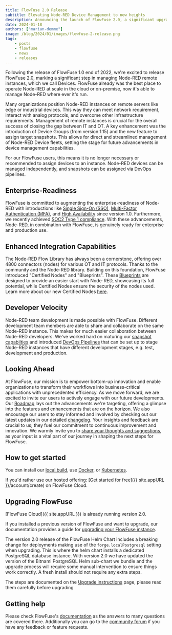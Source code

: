 ```yaml
---
title: FlowFuse 2.0 Release
subtitle: Elevating Node-RED Device Management to new heights
description: Announcing the launch of FlowFuse 2.0, a significant upgrade in managing Node-RED remote instances.
date: 2024-01-18
authors: ["marian-demme"]
image: /blog/2024/01/images/flowfuse-2-release.png
tags:
    - posts
    - flowfuse
    - news
    - releases
---
```


Following the release of FlowFuse 1.0 end of 2022, we're excited to release FlowFuse 2.0, marking a significant step in managing Node-RED remote instances, which we call Devices. FlowFuse already was the best place to operate Node-RED at scale in the cloud or on-premise, now it's able to manage Node-RED where ever it's run.
 
<!--more-->


Many organizations position Node-RED instances on remote servers like edge or industrial devices. This way they can meet network requirement, interact with analog protocols, and overcome other infrastructure requirements. Management of remote instances is crucial for the overall success of closing the gap between IT and OT. A key enhancement was the introduction of Device Groups (from version 1.15) and the new feature to assign target snapshots. This allows for direct and streamlined management of Node-RED Device fleets, setting the stage for future advancements in device management capabilities.

For our FlowFuse users, this means it is no longer necessary or recommended to assign devices to an instance. Node-RED devices can be managed independently, and snapshots can be assigned via DevOps pipelines.

## Enterprise-Readiness

FlowFuse is committed to augmenting the enterprise-readiness of Node-RED with introductions like [Single Sign-On (SSO)](/docs/admin/sso/), [Multi-Factor Authentication (MFA)](/docs/user/user-settings/#two-factor-authentication), and [High Availability](/docs/user/high-availability/) since version 1.0. Furthermore, we recently achieved [SOC2 Type 1 compliance](/blog/2024/01/soc2/). With these advancements, Node-RED, in combination with FlowFuse, is genuinely ready for enterprise and production use.

## Enhanced Integration Capabilities

The Node-RED Flow Library has always been a cornerstone, offering over 4800 connectors (nodes) for various OT and IT protocols. Thanks to the community and the Node-RED library. Building on this foundation, FlowFuse introduced "Certified Nodes" and "Blueprints". These [Blueprints](/blog/2023/10/blueprints/) are designed to provide an easier start with Node-RED, showcasing its full potential, while Certified Nodes ensure the security of the nodes used. Learn more about our new Certified Nodes [here](/blog/2023/10/certified-nodes/).

## Developer Velocity

Node-RED team development is made possible with FlowFuse. Different development team members are able to share and collaborate on the same Node-RED instance. This makes for much easier collaboration between Node-RED developers. We've worked hard on maturing our [snapshot capabilties](/docs/user/snapshots/) and introduced [DevOps Pipelines](/docs/user/devops-pipelines/) that can be set up to stage Node-RED instances that have different development stages, e.g. test, development and production.

## Looking Ahead

At FlowFuse, our mission is to empower bottom-up innovation and enable organizations to transform their workflows into business-critical applications with unprecedented efficiency. As we move forward, we are excited to invite our users to actively engage with our future developments. Our [Roadmap](/product/roadmap/) lays out the advancements we're targeting, offering a glimpse into the features and enhancements that are on the horizon. We also encourage our users to stay informed and involved by checking out our latest updates in our detailed [changelog](/changelog/). Your insights and feedback are crucial to us; they fuel our commitment to continuous improvement and innovation. We warmly invite you to [share your thoughts and suggestions](/contact-us/), as your input is a vital part of our journey in shaping the next steps for FlowFuse.

## How to get started

You can install our [local build](/docs/contribute/local/), use [Docker](/docs/install/docker/), or [Kubernetes](/docs/install/kubernetes/).

If you'd rather use our hosted offering: [Get started for free]({{ site.appURL }}/account/create) on FlowFuse Cloud.

## Upgrading FlowFuse

[FlowFuse Cloud]({{ site.appURL }}) is already running version 2.0.

If you installed a previous version of FlowFuse and want to upgrade, our documentation provides a
guide for [upgrading your FlowFuse instance](/docs/upgrade/).

The version 2.0 release of the FlowFuse Helm Chart includes a breaking change for deployments making use of the `forge.localPostgresql` setting when upgrading. This is where the helm chart installs a dedicated PostgreSQL database instance.
With version 2.0 we have updated the version of the Bitnami PostgreSQL Helm sub-chart we bundle and the upgrade process will require some manual intervention to ensure things work correctly. A fresh install should not require any extra steps.

The steps are documented on the [Upgrade instructions](/docs/install/kubernetes/#upgrade) page, please read them carefully before upgrading

## Getting help

Please check FlowFuse's [documentation](/docs/) as the answers to many questions are covered there. Additionally you can go to the [community forum](https://discourse.nodered.org/c/vendors/flowfuse/24) if you have
any feedback or feature requests.